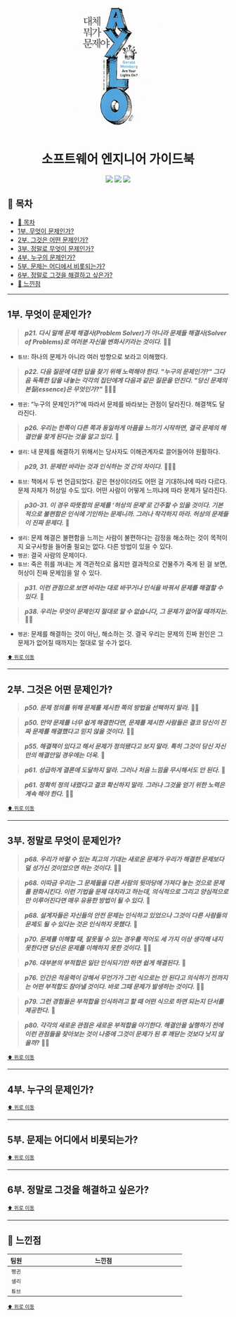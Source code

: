 <div align="center">
  <a href="https://product.kyobobook.co.kr/detail/S000001032954">
      <img src="./img/thumbnail.png" alt="Logo" width="200">
  </a>
  <h1>소프트웨어 엔지니어 가이드북</h1>
  <div>
    <img src="https://img.shields.io/badge/%EC%A0%80%EC%9E%90-제럴드%20M.%20와인버그-e76f51?style=for-the-badge"/>
    <img src="https://img.shields.io/badge/%EC%B6%9C%ED%8C%90%EC%82%AC-인사이트-faa307?style=for-the-badge"/>
    <img src="https://img.shields.io/badge/%EA%B8%B0%EA%B0%84-2025.08.05%20~%20-52b788?style=for-the-badge"/>
  </div>
</div>

## 📝 목차

- [📝 목차](#-목차)
- [1부. 무엇이 문제인가?](#1부-무엇이-문제인가)
- [2부. 그것은 어떤 문제인가?](#2부-그것은-어떤-문제인가)
- [3부. 정말로 무엇이 문제인가?](#3부-정말로-무엇이-문제인가)
- [4부. 누구의 문제인가?](#4부-누구의-문제인가)
- [5부. 문제는 어디에서 비롯되는가?](#5부-문제는-어디에서-비롯되는가)
- [6부. 정말로 그것을 해결하고 싶은가?](#6부-정말로-그것을-해결하고-싶은가)
- [💬 느낀점](#-느낀점)

---

## 1부. 무엇이 문제인가?

> <strong><i>p21. 다시 말해 문제 해결사(Problem Solver)가 아니라 문제들 해결사(Solver of Problems)로 여러분 자신을 변화시키라는 것이다.</i></strong> 🐧🌵

- `튜브`: 하나의 문제가 아니라 여러 방향으로 보라고 이해했다.

> <strong><i>p22. 다음 질문에 대한 답을 찾기 위해 노력해야 한다. "누구의 문제인가?" 그다음 독특한 답을 내놓는 각각의 집단에게 다음과 같은 질문을 던진다. "당신 문제의 본질(essence)은 무엇인가?"</i></strong> 🐧🐤🌵

- `펭귄`: “누구의 문제인가?”에 따라서 문제를 바라보는 관점이 달라진다. 해결책도 달라진다.

> <strong><i>p26. 우리는 한쪽이 다른 쪽과 동일하게 아픔을 느끼기 시작하면, 결국 문제의 해결안을 찾게 된다는 것을 알고 있다.</i></strong> 🐤

- `샐리`: 내 문제를 해결하기 위해서는 당사자도 이해관계자로 끌어들어야 원활하다.

> <strong><i>p29, 31. 문제란 바라는 것과 인식하는 것 간의 차이다.</i></strong> 🐧🌵🐤

- `튜브`: 책에서 두 번 언급되었다. 같은 현상이더라도 어떤 걸 기대하냐에 따라 다르다. 문제 자체가 허상일 수도 있다. 어떤 사람이 어떻게 느끼냐에 따라 문제가 달라진다.

> <strong><i>p30-31. 이 경우 따뜻함의 문제를 ‘허상의 문제’로 간주할 수 있을 것이다. 기본적으로 불편함은 인식에 기인하는 문제니까. 그러나 착각하지 마라. 허상의 문제들이 진짜 문제다.</i></strong> 🐤

- `샐리`: 문제 해결은 불편함을 느끼는 사람이 불편하다는 감정을 해소하는 것이 목적이지 요구사항을 들어줄 필요는 없다. 다른 방법이 있을 수 있다.
- `펭귄`: 결국 사람의 문제이다.
- `튜브`: 죽은 쥐를 꺼내는 게 객관적으로 옳지만 결과적으로 건물주가 죽게 된 걸 보면, 허상이 진짜 문제임을 알 수 있다.

> <strong><i>p31. 이런 관점으로 보면 바라는 대로 바꾸거나 인식을 바꿔서 문제를 해결할 수 있다.</i></strong> 🐤

> <strong><i>p38. 우리는 무엇이 문제인지 절대로 알 수 없습니다, 그 문제가 없어질 때까지는.</i></strong> 🐧🌵

- `펭귄`: 문제를 해결하는 것이 아닌, 해소하는 것. 결국 우리는 문제의 진짜 원인은 그 문제가 없어질 때까지는 절대로 알 수가 없다.

<sup><a href="#-목차">⬆️ 위로 이동</a></sup>

---

## 2부. 그것은 어떤 문제인가?

> <strong><i>p50. 문제 정의를 위해 문제를 제시한 쪽의 방법을 선택하지 말라.</i></strong> 🐤🌵

> <strong><i>p50. 만약 문제를 너무 쉽게 해결한다면, 문제를 제시한 사람들은 결코 당신이 진짜 문제를 해결했다고 믿지 않을 것이다.</i></strong> 🐤🌵

> <strong><i>p55. 해결책이 있다고 해서 문제가 정의됐다고 보지 말라. 특히 그것이 당신 자신만의 해결안일 경우에는 더욱.</i></strong> 🐧

> <strong><i>p61. 성급하게 결론에 도달하지 말라. 그러나 처음 느낌을 무시해서도 안 된다.</i></strong> 🐤

> <strong><i>p61. 정확히 정의 내렸다고 결코 확신하지 말라. 그러나 그것을 얻기 위한 노력은 계속 해야 한다.</i></strong> 🐤🐧

<sup><a href="#-목차">⬆️ 위로 이동</a></sup>

---

## 3부. 정말로 무엇이 문제인가?

> <strong><i>p68. 우리가 바랄 수 있는 최고의 기대는 새로운 문제가 우리가 해결한 문제보다 덜 성가신 것이었으면 하는 것이다.</i></strong> 🐧🌵

> <strong><i>p68. 이따금 우리는 그 문제들을 다른 사람의 뒷마당에 가져다 놓는 것으로 문제를 완화시킨다. 이런 기법을 문제 대치라고 하는데, 의식적으로 그리고 양심적으로만 이루어진다면 매우 유용한 방법이 될 수 있다.</i></strong> 🐤

> <strong><i>p68. 설계자들은 자신들의 안전 문제는 인식하고 있었으나 그것이 다른 사람들의 문제도 될 수 있다는 것은 인식하지 못했다.</i></strong> 🐤

> <strong><i>p70. 문제를 이해할 때, 잘못될 수 있는 경우를 적어도 세 가지 이상 생각해 내지 못한다면 당신은 문제를 이해하지 못한 것이다.</i></strong> 🐤🌵

> <strong><i>p76. 대부분의 부적합은 일단 인식되기만 하면 쉽게 해결된다.</i></strong> 🌵

> <strong><i>p76. 인간은 적응력이 강해서 무언가가 그런 식으로는 안 된다고 의식하기 전까지는 어떤 부적합도 참아낼 것이다. 바로 그때 문제가 발생하는 것이다.</i></strong> 🐤🌵

> <strong><i>p79. 그런 경험들은 부적합을 인식하려고 할 때 어떤 식으로 하면 되는지 단서를 제공한다.</i></strong> 🐧

> <strong><i>p80. 각각의 새로운 관점은 새로운 부적합을 야기한다. 해결안을 실행하기 전에 이런 관점들을 찾아보는 것이 나중에 그것이 문제가 된 후 깨닫는 것보다 낫지 않을까?</i></strong> 🐤🌵

<sup><a href="#-목차">⬆️ 위로 이동</a></sup>

---

## 4부. 누구의 문제인가?

<sup><a href="#-목차">⬆️ 위로 이동</a></sup>

---

## 5부. 문제는 어디에서 비롯되는가?

<sup><a href="#-목차">⬆️ 위로 이동</a></sup>

---

## 6부. 정말로 그것을 해결하고 싶은가?

<sup><a href="#-목차">⬆️ 위로 이동</a></sup>

---

## 💬 느낀점

<table>
  <thead>
    <tr>
      <th width='10%'>팀원</th>
      <th width='90%'>느낀점</th>
    </tr>
  </thead>
  <tbody>
    <tr>
      <td align='center'><code>펭귄</code></td>
      <td></td>
    </tr>
    <tr>
      <td align='center'><code>샐리</code></td>
      <td></td>
    </tr>
    <tr>
      <td align='center'><code>튜브</code></td>
      <td></td>
    </tr>
  </tbody>
</table>

<sup><a href="#-목차">⬆️ 위로 이동</a></sup>
